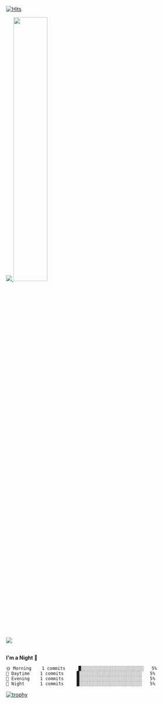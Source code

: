 [![Hits](https://hits.seeyoufarm.com/api/count/incr/badge.svg?url=https%3A%2F%2Fgithub.com%2Fdkssud8150%2Fdkssud8150&count_bg=%23A5D6FF&title_bg=%23555555&icon=probot.svg&icon_color=%23E7E7E7&title=hit&edge_flat=false)](https://hits.seeyoufarm.com)

<a href="s">
  <img src="https://github-readme-stats.vercel.app/api/top-langs/?username=dkssud8150&exclude_repo=dkssud8150.github.io&layout=compact&theme=tokyonight" />
</a>
<a href="s">
  <img src="https://github-readme-stats.vercel.app/api?username=dkssud8150&theme=tokyonight&show_icons=true" width="43%" />
</a>

<br>
<br>

<img align="center" src="https://github-readme-stats.vercel.app/api/pin/?username=dkssud8150&repo=dkssud8150.github.io">

<br>
<br>


**I'm a Night 🦉** 

```text
🌞 Morning    1 commits     █░░░░░░░░░░░░░░░░░░░░░░░░   5% 
🌆 Daytime    1 commits     █░░░░░░░░░░░░░░░░░░░░░░░░   5% 
🌃 Evening    1 commits     █░░░░░░░░░░░░░░░░░░░░░░░░   5% 
🌙 Night      1 commits     █░░░░░░░░░░░░░░░░░░░░░░░░   5%

```

[![trophy](https://github-profile-trophy.vercel.app/?username=dkssud8150&theme=flat&column=7)](https://github.com/dkssud8150/github-profile-trophy)


